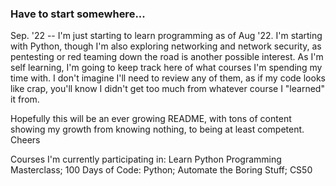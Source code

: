 ### Have to start somewhere... 
Sep. '22 --
I'm just starting to learn programming as of Aug '22.  I'm starting with Python, though I'm also exploring networking and network security, 
as pentesting or red teaming down the road is another possible interest.  As I'm self learning, I'm going to keep track here of what courses
I'm spending my time with.  I don't imagine I'll need to review any of them, as if my code looks like crap, you'll know I didn't get too much 
from whatever course I "learned" it from.  

Hopefully this will be an ever growing README, with tons of content showing my growth from knowing nothing, to being at least competent.  Cheers

Courses I'm currently participating in:
Learn Python Programming Masterclass;
100 Days of Code: Python;
Automate the Boring Stuff;
CS50


<!--
**Essobee/Essobee** is a ✨ _special_ ✨ repository because its `README.md` (this file) appears on your GitHub profile.

Here are some ideas to get you started:

- 🔭 I’m currently working on ...
- 🌱 I’m currently learning ...
- 👯 I’m looking to collaborate on ...
- 🤔 I’m looking for help with ...
- 💬 Ask me about ...
- 📫 How to reach me: ...
- 😄 Pronouns: ...
- ⚡ Fun fact: ...
-->
